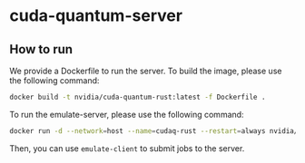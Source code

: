 # cuda-quantum-server

## How to run
We provide a Dockerfile to run the server. To build the image, please use the following command:
```bash
docker build -t nvidia/cuda-quantum-rust:latest -f Dockerfile .
```

To run the emulate-server, please use the following command:
```bash
docker run -d --network=host --name=cudaq-rust --restart=always nvidia/cuda-quantum-rust:latest
```

Then, you can use `emulate-client` to submit jobs to the server.
